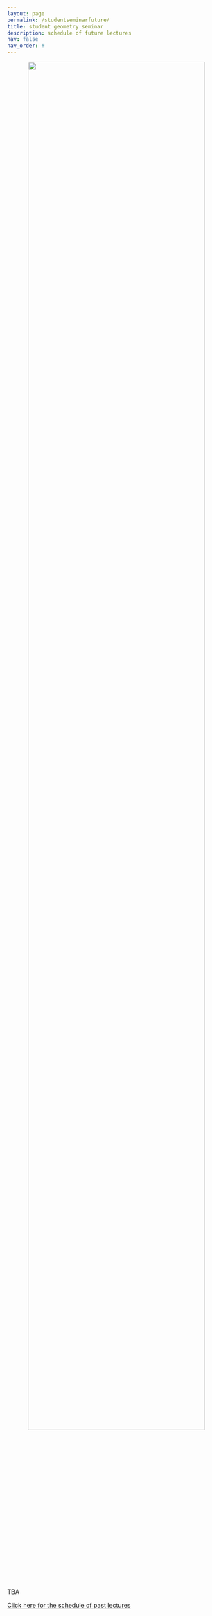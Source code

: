 ```yaml
---
layout: page
permalink: /studentseminarfuture/
title: student geometry seminar
description: schedule of future lectures
nav: false
nav_order: #
---
```


<div align="center">
	<img width = "90%" src="https://geometryvcu.github.io/assets/img/IMG_0890.jpeg">
</div>

TBA

<a href='/studentseminarpast/'>Click here for the schedule of past lectures</a>
